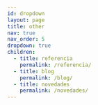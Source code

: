 ```yaml
---
id: dropdown
layout: page
title: other
nav: true
nav_order: 5
dropdown: true
children:
  - title: referencia
    permalink: /referencia/
  - title: blog
    permalink: /blog/
  - title: novedades
    permalink: /novedades/
---
```

